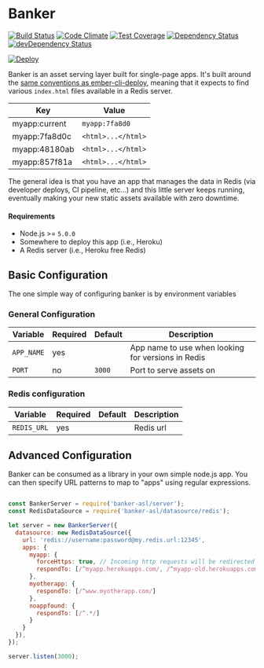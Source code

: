 # Banker

[![Build Status](https://travis-ci.org/mike-north/banker.svg?branch=master)](https://travis-ci.org/mike-north/banker)
[![Code Climate](https://codeclimate.com/github/mike-north/banker/badges/gpa.svg)](https://codeclimate.com/github/mike-north/banker)
[![Test Coverage](https://codeclimate.com/github/mike-north/banker/badges/coverage.svg)](https://codeclimate.com/github/mike-north/banker/coverage)
[![Dependency Status](https://david-dm.org/mike-north/banker.svg)](https://david-dm.org/mike-north/banker)
[![devDependency Status](https://david-dm.org/mike-north/banker/dev-status.svg)](https://david-dm.org/mike-north/banker#info=devDependencies)

[![Deploy](https://www.herokucdn.com/deploy/button.png)](https://heroku.com/deploy?template=https%3A%2F%2Fgithub.com%2Fmike-north%2Fbanker%2Ftree%2Fmaster)


Banker is an asset serving layer built for single-page apps. It's built around the [same conventions as ember-cli-deploy](https://www.npmjs.com/package/ember-cli-deploy), meaning that it expects to find various `index.html` files available in a Redis server. 

Key               | Value
------------------|----------
myapp:current     | `myapp:7fa8d0`
myapp:7fa8d0c     | `<html>...</html>`
myapp:48180ab     | `<html>...</html>`
myapp:857f81a     | `<html>...</html>`

The general idea is that you have an app that manages the data in Redis (via developer deploys, CI pipeline, etc...) and this little server keeps running, eventually making your new static assets available with zero downtime.

#### Requirements
* Node.js >= `5.0.0`
* Somewhere to deploy this app (i.e., Heroku)
* A Redis server (i.e., Heroku free Redis)

## Basic Configuration

The one simple way of configuring banker is by environment variables

### General Configuration

 Variable         | Required | Default       | Description
------------------|----------|---------------|------------------------
`APP_NAME`        | yes      |               | App name to use when looking for versions in Redis
`PORT`            | no       | `3000`        | Port to serve assets on

### Redis configuration

 Variable              | Required | Default       | Description
-----------------------|----------|---------------|------------------------
`REDIS_URL`            | yes      |               | Redis url

## Advanced Configuration

Banker can be consumed as a library in your own simple node.js app. You can then specify URL patterns to map to "apps" using regular expressions.

```js

const BankerServer = require('banker-asl/server');
const RedisDataSource = require('banker-asl/datasource/redis');

let server = new BankerServer({
  datasource: new RedisDataSource({
    url: 'redis://username:password@my.redis.url:12345',
    apps: {
      myapp: {
        forceHttps: true, // Incoming http requests will be redirected to https
        respondTo: [/^myapp.herokuapps.com/, /^myapp-old.herokuapps.com/]
      },
      myotherapp: {
        respondTo: [/^www.myotherapp.com/]
      },
      noappfound: {
        respondTo: [/^.*/]
      }
    }
  }),
});

server.listen(3000);

```
